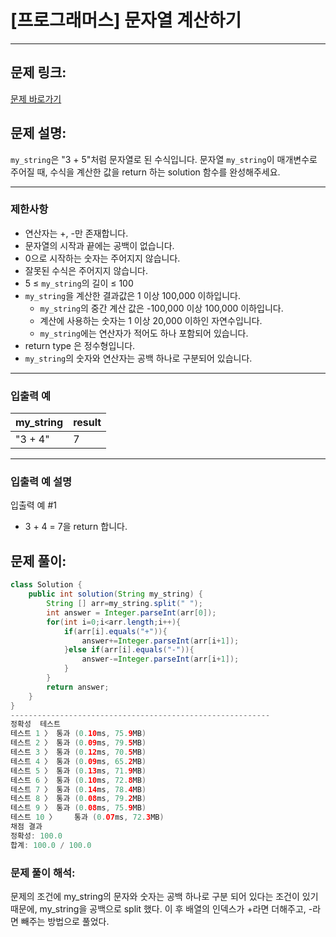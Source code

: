 # [프로그래머스] 문자열 계산하기

---

## 문제 링크:

[문제 바로가기](https://school.programmers.co.kr/learn/courses/30/lessons/120902)

## 문제 설명:

`my_string`은 "3 + 5"처럼 문자열로 된 수식입니다. 문자열 `my_string`이 매개변수로 주어질 때, 수식을 계산한 값을 return 하는 solution 함수를 완성해주세요.

---

### 제한사항

- 연산자는 +, -만 존재합니다.
- 문자열의 시작과 끝에는 공백이 없습니다.
- 0으로 시작하는 숫자는 주어지지 않습니다.
- 잘못된 수식은 주어지지 않습니다.
- 5 ≤ `my_string`의 길이 ≤ 100
- `my_string`을 계산한 결과값은 1 이상 100,000 이하입니다.
    - `my_string`의 중간 계산 값은 -100,000 이상 100,000 이하입니다.
    - 계산에 사용하는 숫자는 1 이상 20,000 이하인 자연수입니다.
    - `my_string`에는 연산자가 적어도 하나 포함되어 있습니다.
- return type 은 정수형입니다.
- `my_string`의 숫자와 연산자는 공백 하나로 구분되어 있습니다.

---

### 입출력 예

| my_string | result |
| --- | --- |
| "3 + 4" | 7 |

---

### 입출력 예 설명

입출력 예 #1

- 3 + 4 = 7을 return 합니다.

## 문제 풀이:

```java
class Solution {
    public int solution(String my_string) {
        String [] arr=my_string.split(" ");
        int answer = Integer.parseInt(arr[0]);
        for(int i=0;i<arr.length;i++){
            if(arr[i].equals("+")){
                answer+=Integer.parseInt(arr[i+1]);
            }else if(arr[i].equals("-")){
                answer-=Integer.parseInt(arr[i+1]);
            }
        }
        return answer;
    }
}
----------------------------------------------------------
정확성  테스트
테스트 1 〉	통과 (0.10ms, 75.9MB)
테스트 2 〉	통과 (0.09ms, 79.5MB)
테스트 3 〉	통과 (0.12ms, 70.5MB)
테스트 4 〉	통과 (0.09ms, 65.2MB)
테스트 5 〉	통과 (0.13ms, 71.9MB)
테스트 6 〉	통과 (0.10ms, 72.8MB)
테스트 7 〉	통과 (0.14ms, 78.4MB)
테스트 8 〉	통과 (0.08ms, 79.2MB)
테스트 9 〉	통과 (0.08ms, 75.9MB)
테스트 10 〉	통과 (0.07ms, 72.3MB)
채점 결과
정확성: 100.0
합계: 100.0 / 100.0
```

### **문제 풀이 해석:**

문제의 조건에 my_string의 문자와 숫자는 공백 하나로 구분 되어 있다는 조건이 있기때문에, my_string을 공백으로 split 했다. 이 후 배열의 인덱스가 +라면 더해주고, -라면 빼주는 방법으로 풀었다.